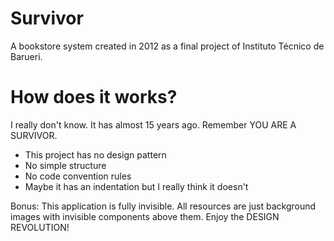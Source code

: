 # Survivor

A bookstore system created in 2012 as a final project of Instituto Técnico de Barueri.

# How does it works?

I really don't know. It has almost 15 years ago. Remember YOU ARE A SURVIVOR.

- This project has no design pattern
- No simple structure
- No code convention rules
- Maybe it has an indentation but I really think it doesn't

Bonus: This application is fully invisible. All resources are just background images with invisible components above them. Enjoy the DESIGN REVOLUTION!
